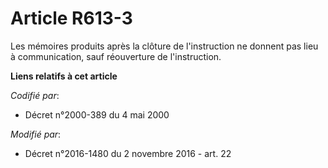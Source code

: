 # Article R613-3

Les mémoires produits après la clôture de l'instruction ne donnent pas lieu à communication, sauf réouverture de
l'instruction.

**Liens relatifs à cet article**

_Codifié par_:

  - Décret n°2000-389 du 4 mai 2000

_Modifié par_:

  - Décret n°2016-1480 du 2 novembre 2016 - art. 22
